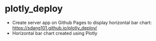 # plotly_deploy

- Create server app on Github Pages to display horizontal bar chart: https://sdang101.github.io/plotly_deploy/
- Horizontal bar chart created using Plotly
